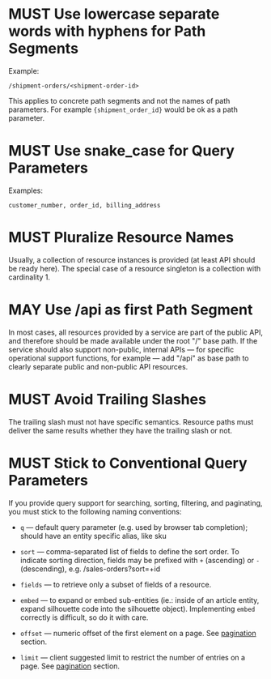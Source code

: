 # MUST Use lowercase separate words with hyphens for Path Segments

Example:

``` http
/shipment-orders/<shipment-order-id>
```

This applies to concrete path segments and not the names of path
parameters. For example `{shipment_order_id}` would be ok as a path
parameter.

# MUST Use snake_case for Query Parameters

Examples:

    customer_number, order_id, billing_address

# MUST Pluralize Resource Names

Usually, a collection of resource instances is provided (at least API
should be ready here). The special case of a resource singleton is a
collection with cardinality 1.

# MAY Use /api as first Path Segment

In most cases, all resources provided by a service are part of the
public API, and therefore should be made available under the root "/"
base path. If the service should also support non-public, internal APIs
— for specific operational support functions, for example — add "/api"
as base path to clearly separate public and non-public API resources.

# MUST Avoid Trailing Slashes

The trailing slash must not have specific semantics. Resource paths must
deliver the same results whether they have the trailing slash or not.

# MUST Stick to Conventional Query Parameters

If you provide query support for searching, sorting, filtering, and
paginating, you must stick to the following naming conventions:

  - `q` — default query parameter (e.g. used by browser tab completion);
    should have an entity specific alias, like sku

  - `sort` — comma-separated list of fields
    to define the sort order. To indicate sorting direction, fields may
    be prefixed with `+` (ascending) or `-` (descending), e.g.
    /sales-orders?sort=+id

  - `fields` — to retrieve only a subset of fields of a resource.

  - `embed` — to expand or embed sub-entities (ie.: inside of an
    article entity, expand silhouette code into the silhouette object).
    Implementing `embed` correctly is difficult, so do it with care.

  - `offset` — numeric offset of the first element on a page. See
    [pagination](pagination.md) section.

  - `limit` — client suggested limit to restrict the number of entries
    on a page. See [pagination](pagination.md) section.
